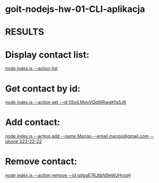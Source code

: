 # goit-nodejs-hw-01-CLI-aplikacja

# RESULTS

# Display contact list:

[node index.js --action list](https://monosnap.com/file/EOaO9MarJLtOwjmqgVdwejwvI1hjqd)

# Get contact by id:

[node index.js --action get --id 05olLMgyVQdWRwgKfg5J6](https://monosnap.com/file/TBLGhh5V1FDsGyinj338UU3e03O4NZ)

# Add contact:

[node index.js --action add --name Mango --email mango@gmail.com --phone 322-22-22](https://monosnap.com/file/BzyVBbpCMRcC9tE0mgd9dPVazJeKXg)

# Remove contact:

[node index.js --action remove --id qdggE76Jtbfd9eWJHrssH](https://monosnap.com/file/DFfRT1vJ8BFbHrtg6LstjyDwCXtMFc)
